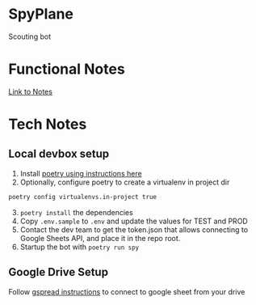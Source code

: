 # SpyPlane

Scouting bot

# Functional Notes

[Link to Notes](https://docs.google.com/document/d/1a4U9vYSLk9_sQVjA3xz49KnCS0hibOq2ELEXc87X9yI/edit?usp=sharing)

# Tech Notes

## Local devbox setup

1. Install [poetry using instructions here](https://python-poetry.org/docs/#installation)
2. Optionally, configure poetry to create a virtualenv in project dir

```bash
poetry config virtualenvs.in-project true
```

3. `poetry install` the dependencies
4. Copy `.env.sample` to `.env` and update the values for TEST and PROD
5. Contact the dev team to get the token.json that allows connecting to Google Sheets API, 
and place it in the repo root.
6. Startup the bot with `poetry run spy`

## Google Drive Setup

Follow [gspread instructions](https://docs.gspread.org/en/latest/oauth2.html)
to connect to google sheet from your drive

